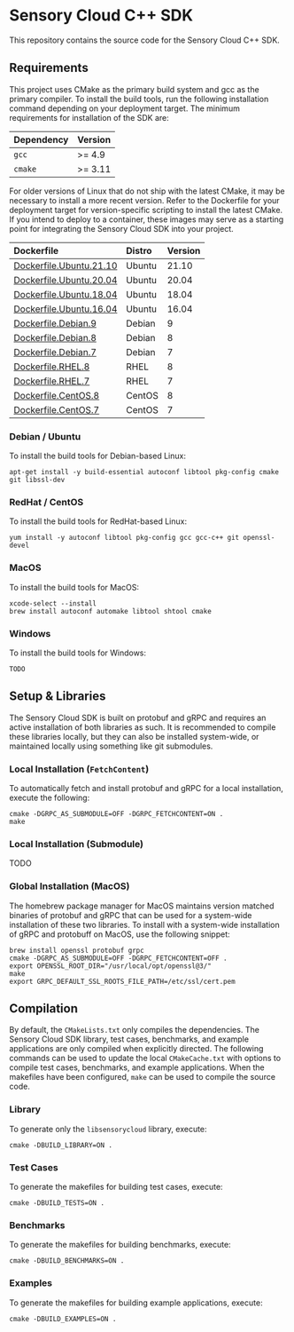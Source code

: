 # Sensory Cloud C++ SDK

This repository contains the source code for the Sensory Cloud C++ SDK.

## Requirements

This project uses CMake as the primary build system and gcc as the primary
compiler. To install the build tools, run the following installation command
depending on your deployment target. The minimum requirements for installation
of the SDK are:

| Dependency | Version   |
|:-----------|:----------|
| `gcc`      | >= 4.9    |
| `cmake`    | >= 3.11   |

For older versions of Linux that do not ship with the latest CMake, it may be
necessary to install a more recent version. Refer to the Dockerfile for your
deployment target for version-specific scripting to install the latest CMake.
If you intend to deploy to a container, these images may serve as a starting
point for integrating the Sensory Cloud SDK into your project.

| Dockerfile                                         | Distro    | Version    |
|:---------------------------------------------------|:----------|:-----------|
| [Dockerfile.Ubuntu.21.10](Dockerfile.Ubuntu.21.10) | Ubuntu    | 21.10      |
| [Dockerfile.Ubuntu.20.04](Dockerfile.Ubuntu.20.04) | Ubuntu    | 20.04      |
| [Dockerfile.Ubuntu.18.04](Dockerfile.Ubuntu.18.04) | Ubuntu    | 18.04      |
| [Dockerfile.Ubuntu.16.04](Dockerfile.Ubuntu.16.04) | Ubuntu    | 16.04      |
| [Dockerfile.Debian.9](Dockerfile.Debian.9)         | Debian    | 9          |
| [Dockerfile.Debian.8](Dockerfile.Debian.8)         | Debian    | 8          |
| [Dockerfile.Debian.7](Dockerfile.Debian.7)         | Debian    | 7          |
| [Dockerfile.RHEL.8](Dockerfile.RHEL.8)             | RHEL      | 8          |
| [Dockerfile.RHEL.7](Dockerfile.RHEL.7)             | RHEL      | 7          |
| [Dockerfile.CentOS.8](Dockerfile.CentOS.8)         | CentOS    | 8          |
| [Dockerfile.CentOS.7](Dockerfile.CentOS.7)         | CentOS    | 7          |

### Debian / Ubuntu

To install the build tools for Debian-based Linux:

```shell
apt-get install -y build-essential autoconf libtool pkg-config cmake git libssl-dev
```

### RedHat / CentOS

To install the build tools for RedHat-based Linux:

```shell
yum install -y autoconf libtool pkg-config gcc gcc-c++ git openssl-devel
```

### MacOS

To install the build tools for MacOS:

```shell
xcode-select --install
brew install autoconf automake libtool shtool cmake
```

### Windows

To install the build tools for Windows:

```shell
TODO
```

## Setup & Libraries

The Sensory Cloud SDK is built on protobuf and gRPC and requires an active
installation of both libraries as such. It is recommended to compile these
libraries locally, but they can also be installed system-wide, or maintained
locally using something like git submodules.

### Local Installation (`FetchContent`)

<!-- sudo apt-get install openssl libgrpc++-dev -->

To automatically fetch and install protobuf and gRPC for a local installation,
execute the following:

```shell
cmake -DGRPC_AS_SUBMODULE=OFF -DGRPC_FETCHCONTENT=ON .
make
```

### Local Installation (Submodule)

TODO

### Global Installation (MacOS)

The homebrew package manager for MacOS maintains version matched binaries of
protobuf and gRPC that can be used for a system-wide installation of these two
libraries. To install with a system-wide installation of gRPC and protobuff on
MacOS, use the following snippet:

```shell
brew install openssl protobuf grpc
cmake -DGRPC_AS_SUBMODULE=OFF -DGRPC_FETCHCONTENT=OFF .
export OPENSSL_ROOT_DIR="/usr/local/opt/openssl@3/"
make
export GRPC_DEFAULT_SSL_ROOTS_FILE_PATH=/etc/ssl/cert.pem
```

## Compilation

By default, the `CMakeLists.txt` only compiles the dependencies. The
Sensory Cloud SDK library, test cases, benchmarks, and example applications
are only compiled when explicitly directed. The following commands can be used
to update the local `CMakeCache.txt` with options to compile test cases,
benchmarks, and example applications. When the makefiles have been configured,
`make` can be used to compile the source code.

### Library

To generate only the `libsensorycloud` library, execute:

```shell
cmake -DBUILD_LIBRARY=ON .
```

### Test Cases

To generate the makefiles for building test cases, execute:

```shell
cmake -DBUILD_TESTS=ON .
```

### Benchmarks

To generate the makefiles for building benchmarks, execute:

```shell
cmake -DBUILD_BENCHMARKS=ON .
```

### Examples

To generate the makefiles for building example applications, execute:

```shell
cmake -DBUILD_EXAMPLES=ON .
```

<!-- ### Testing

To compile and run the unit tests, execute:

```shell
./cs.sh test
``` -->

<!-- ### Benchmarking

To compile and run the benchmarks, execute:

```shell
./cs.sh benchmark
``` -->
